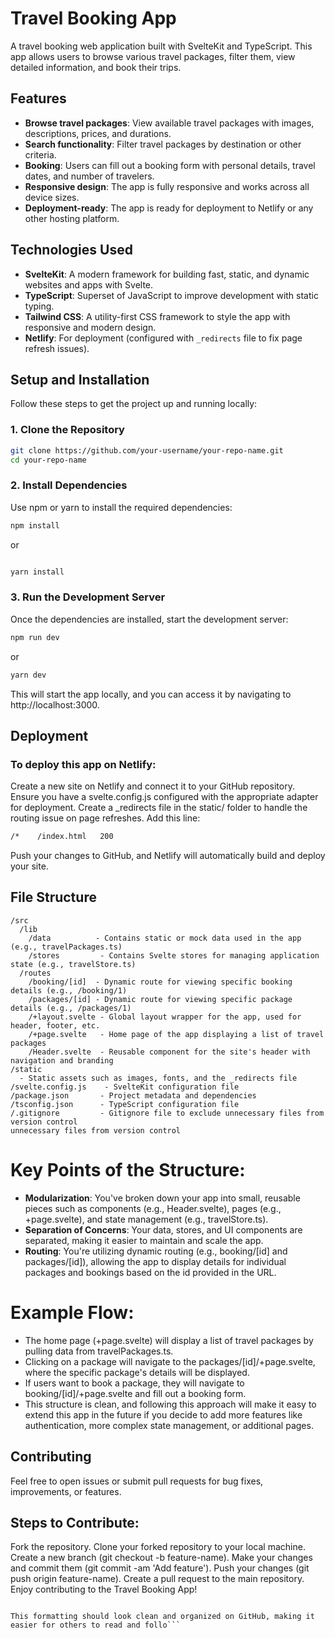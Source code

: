 # Travel Booking App

A travel booking web application built with SvelteKit and TypeScript. This app allows users to browse various travel packages, filter them, view detailed information, and book their trips.

## Features
- **Browse travel packages**: View available travel packages with images, descriptions, prices, and durations.
- **Search functionality**: Filter travel packages by destination or other criteria.
- **Booking**: Users can fill out a booking form with personal details, travel dates, and number of travelers.
- **Responsive design**: The app is fully responsive and works across all device sizes.
- **Deployment-ready**: The app is ready for deployment to Netlify or any other hosting platform.

## Technologies Used
- **SvelteKit**: A modern framework for building fast, static, and dynamic websites and apps with Svelte.
- **TypeScript**: Superset of JavaScript to improve development with static typing.
- **Tailwind CSS**: A utility-first CSS framework to style the app with responsive and modern design.
- **Netlify**: For deployment (configured with `_redirects` file to fix page refresh issues).

## Setup and Installation

Follow these steps to get the project up and running locally:

### 1. Clone the Repository
```bash
git clone https://github.com/your-username/your-repo-name.git
cd your-repo-name
```
### 2. Install Dependencies
Use npm or yarn to install the required dependencies:

```bash
npm install
```
or

```bash

yarn install
```
### 3. Run the Development Server
Once the dependencies are installed, start the development server:

```bash
npm run dev
```
or
```bash
yarn dev
```
This will start the app locally, and you can access it by navigating to http://localhost:3000.

## Deployment
### To deploy this app on Netlify:
Create a new site on Netlify and connect it to your GitHub repository.
Ensure you have a svelte.config.js configured with the appropriate adapter for deployment.
Create a _redirects file in the static/ folder to handle the routing issue on page refreshes. Add this line:
```bash
/*    /index.html   200
```
Push your changes to GitHub, and Netlify will automatically build and deploy your site.

## File Structure
```pgsql
/src
  /lib
    /data          - Contains static or mock data used in the app (e.g., travelPackages.ts)
    /stores         - Contains Svelte stores for managing application state (e.g., travelStore.ts)
  /routes
    /booking/[id]  - Dynamic route for viewing specific booking details (e.g., /booking/1)
    /packages/[id] - Dynamic route for viewing specific package details (e.g., /packages/1)
    /+layout.svelte - Global layout wrapper for the app, used for header, footer, etc.
    /+page.svelte   - Home page of the app displaying a list of travel packages
    /Header.svelte  - Reusable component for the site's header with navigation and branding
/static
  - Static assets such as images, fonts, and the _redirects file
/svelte.config.js    - SvelteKit configuration file
/package.json       - Project metadata and dependencies
/tsconfig.json      - TypeScript configuration file
/.gitignore         - Gitignore file to exclude unnecessary files from version control
unnecessary files from version control
```

# Key Points of the Structure:

- **Modularization**: You've broken down your app into small, reusable pieces such as components (e.g., Header.svelte), pages (e.g., +page.svelte), and state management (e.g., travelStore.ts).
- **Separation of Concerns**: Your data, stores, and UI components are separated, making it easier to maintain and scale the app.
- **Routing**: You're utilizing dynamic routing (e.g., booking/[id] and packages/[id]), allowing the app to display details for individual packages and bookings based on the id provided in the URL.
  
# Example Flow:

- The home page (+page.svelte) will display a list of travel packages by pulling data from travelPackages.ts.
- Clicking on a package will navigate to the packages/[id]/+page.svelte, where the specific package's details will be displayed.
- If users want to book a package, they will navigate to booking/[id]/+page.svelte and fill out a booking form.
- This structure is clean, and following this approach will make it easy to extend this app in the future if you decide to add more features like authentication, more complex state management, or additional pages.

## Contributing

Feel free to open issues or submit pull requests for bug fixes, improvements, or features.

## Steps to Contribute:
Fork the repository.
Clone your forked repository to your local machine.
Create a new branch (git checkout -b feature-name).
Make your changes and commit them (git commit -am 'Add feature').
Push your changes (git push origin feature-name).
Create a pull request to the main repository.
Enjoy contributing to the Travel Booking App!

```pgsql

This formatting should look clean and organized on GitHub, making it easier for others to read and follo```
